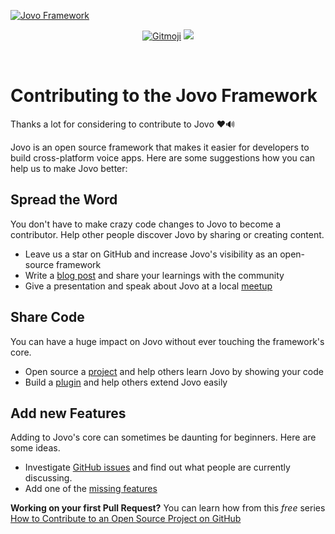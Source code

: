 [![Jovo Framework](../docs/img/jovo-header.png)](https://www.jovo.tech)

<p align="center">
	<a href="https://gitmoji.carloscuesta.me"><img src="https://img.shields.io/badge/gitmoji-%20😜%20😍-FFDD67.svg?style=flat-square" alt="Gitmoji"></a>
	<a href="https://gitter.im/jovotech/jovo-framework-nodejs" target="_blank"><img src="https://badges.gitter.im/jovotech/jovo-framework-nodejs.svg"></a>

</p>

<br/>

# Contributing to the Jovo Framework

Thanks a lot for considering to contribute to Jovo ❤️🔊

Jovo is an open source framework that makes it easier for developers to build cross-platform voice apps. 
Here are some suggestions how you can help us to make Jovo better:

## Spread the Word

You don't have to make crazy code changes to Jovo to become a contributor. Help other people discover Jovo by sharing or creating content.

* Leave us a star on GitHub and increase Jovo's visibility as an open-source framework
* Write a [blog post](https://medium.com/@mariomenti/creating-a-cross-platform-voice-app-using-jovo-f9ee373569c) and share your learnings with the community
* Give a presentation and speak about Jovo at a local [meetup](https://www.meetup.com/topics/amazon-alexa/)

## Share Code

You can have a huge impact on Jovo without ever touching the framework's core.

* Open source a [project](https://github.com/FlorianHollandt/skillPlayer-basic) and help others learn Jovo by showing your code
* Build a [plugin](https://github.com/cellular/jovo-plugin-raven) and help others extend Jovo easily

## Add new Features

Adding to Jovo's core can sometimes be daunting for beginners. Here are some ideas.

* Investigate [GitHub issues](https://github.com/jovotech/jovo-framework-nodejs/issues) and find out what people are currently discussing.
* Add one of the [missing features](../README.md#missing)

**Working on your first Pull Request?** You can learn how from this *free* series [How to Contribute to an Open Source Project on GitHub](https://egghead.io/series/how-to-contribute-to-an-open-source-project-on-github)
